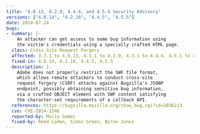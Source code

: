 ```yaml
---
title: "4.0.13, 4.2.9, 4.4.4, and 4.5.4 Security Advisory"
versions: ["4.0.14", "4.2.10", "4.4.5", "4.5.5"]
date: 2014-07-24
bugs:
- summary: |-
    An attacker can get access to some bug information using
    the victim's credentials using a specially crafted HTML page.
  class: Cross Site Request Forgery
  affected: 3.7.1 to 4.0.13, 4.1.1 to 4.2.9, 4.3.1 to 4.4.4, 4.5.1 to 4.5.4
  fixed-in: 4.0.14, 4.2.10, 4.4.5, 4.5.5
  description: |-
    Adobe does not properly restrict the SWF file format,
    which allows remote attackers to conduct cross-site
    request forgery (CSRF) attacks against Bugzilla's JSONP
    endpoint, possibly obtaining sensitive bug information,
    via a crafted OBJECT element with SWF content satisfying
    the character-set requirements of a callback API.
  references: https://bugzilla.mozilla.org/show_bug.cgi?id=1036213
  cve: CVE-2014-1546
  reported-by: Mario Gomes
  fixed-by: Reed Loden, Simon Green, Byron Jones
---
```

